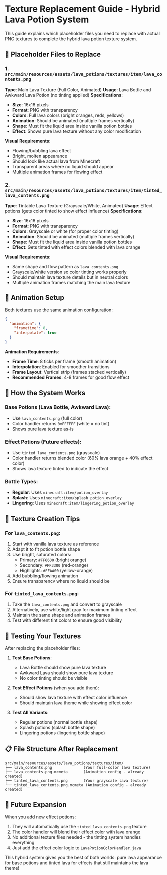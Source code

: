 # Texture Replacement Guide - Hybrid Lava Potion System

This guide explains which placeholder files you need to replace with actual PNG textures to complete the hybrid lava potion texture system.

## 📁 **Placeholder Files to Replace**

### 1. **`src/main/resources/assets/lava_potions/textures/item/lava_contents.png`**

**Type**: Main Lava Texture (Full Color, Animated)
**Usage**: Lava Bottle and Awkward Lava Potion (no tinting applied)
**Specifications**:
- **Size**: 16x16 pixels
- **Format**: PNG with transparency
- **Colors**: Full lava colors (bright oranges, reds, yellows)
- **Animation**: Should be animated (multiple frames vertically)
- **Shape**: Must fit the liquid area inside vanilla potion bottles
- **Effect**: Shows pure lava texture without any color modification

**Visual Requirements**:
- Flowing/bubbling lava effect
- Bright, molten appearance
- Should look like actual lava from Minecraft
- Transparent areas where no liquid should appear
- Multiple animation frames for flowing effect

### 2. **`src/main/resources/assets/lava_potions/textures/item/tinted_lava_contents.png`**

**Type**: Tintable Lava Texture (Grayscale/White, Animated)
**Usage**: Effect potions (gets color tinted to show effect influence)
**Specifications**:
- **Size**: 16x16 pixels
- **Format**: PNG with transparency
- **Colors**: Grayscale or white (for proper color tinting)
- **Animation**: Should be animated (multiple frames vertically)
- **Shape**: Must fit the liquid area inside vanilla potion bottles
- **Effect**: Gets tinted with effect colors blended with lava orange

**Visual Requirements**:
- Same shape and flow pattern as `lava_contents.png`
- Grayscale/white version so color tinting works properly
- Should maintain lava texture details but in neutral colors
- Multiple animation frames matching the main lava texture

## 🎨 **Animation Setup**

Both textures use the same animation configuration:

```json
{
  "animation": {
    "frametime": 8,
    "interpolate": true
  }
}
```

**Animation Requirements**:
- **Frame Time**: 8 ticks per frame (smooth animation)
- **Interpolation**: Enabled for smoother transitions
- **Frame Layout**: Vertical strip (frames stacked vertically)
- **Recommended Frames**: 4-8 frames for good flow effect

## 🔧 **How the System Works**

### **Base Potions** (Lava Bottle, Awkward Lava):
- Use `lava_contents.png` (full color)
- Color handler returns `0xFFFFFF` (white = no tint)
- Shows pure lava texture as-is

### **Effect Potions** (Future effects):
- Use `tinted_lava_contents.png` (grayscale)
- Color handler returns blended color (60% lava orange + 40% effect color)
- Shows lava texture tinted to indicate the effect

### **Bottle Types**:
- **Regular**: Uses `minecraft:item/potion_overlay`
- **Splash**: Uses `minecraft:item/splash_potion_overlay`
- **Lingering**: Uses `minecraft:item/lingering_potion_overlay`

## 🎯 **Texture Creation Tips**

### **For `lava_contents.png`**:
1. Start with vanilla lava texture as reference
2. Adapt it to fit potion bottle shape
3. Use bright, saturated colors:
   - Primary: `#FF6600` (bright orange)
   - Secondary: `#FF3300` (red-orange)
   - Highlights: `#FFAA00` (yellow-orange)
4. Add bubbling/flowing animation
5. Ensure transparency where no liquid should be

### **For `tinted_lava_contents.png`**:
1. Take the `lava_contents.png` and convert to grayscale
2. Alternatively, use white/light gray for maximum tinting effect
3. Maintain the same shape and animation frames
4. Test with different tint colors to ensure good visibility

## 🧪 **Testing Your Textures**

After replacing the placeholder files:

1. **Test Base Potions**:
   - Lava Bottle should show pure lava texture
   - Awkward Lava should show pure lava texture
   - No color tinting should be visible

2. **Test Effect Potions** (when you add them):
   - Should show lava texture with effect color influence
   - Should maintain lava theme while showing effect color

3. **Test All Variants**:
   - Regular potions (normal bottle shape)
   - Splash potions (splash bottle shape)
   - Lingering potions (lingering bottle shape)

## 📋 **File Structure After Replacement**

```
src/main/resources/assets/lava_potions/textures/item/
├── lava_contents.png              (Your full-color lava texture)
├── lava_contents.png.mcmeta       (Animation config - already created)
├── tinted_lava_contents.png       (Your grayscale lava texture)
└── tinted_lava_contents.png.mcmeta (Animation config - already created)
```

## 🚀 **Future Expansion**

When you add new effect potions:

1. They will automatically use the `tinted_lava_contents.png` texture
2. The color handler will blend their effect color with lava orange
3. No additional texture files needed - the tinting system handles everything
4. Just add the effect color logic to `LavaPotionColorHandler.java`

This hybrid system gives you the best of both worlds: pure lava appearance for base potions and tinted lava for effects that still maintains the lava theme! 